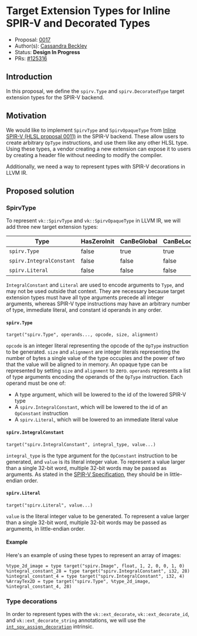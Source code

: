 <!-- {% raw %} -->

# Target Extension Types for Inline SPIR-V and Decorated Types

* Proposal: [0017](NNNN-filename.md)
* Author(s): [Cassandra Beckley](https://github.com/cassiebeckley)
* Status: **Design In Progress**
* PRs: [#125316](https://github.com/llvm/llvm-project/pull/125316)

## Introduction

In this proposal, we define the `spirv.Type` and `spirv.DecoratedType`
target extension types for the SPIR-V backend.

## Motivation

We would like to implement `SpirvType` and `SpirvOpaqueType` from [Inline
SPIR-V (HLSL proposal 0011)](https://github.com/microsoft/hlsl-specs/blob/main/proposals/0011-inline-spirv.md#types)
in the SPIR-V backend. These allow users to create arbitrary `OpType`
instructions, and use them like any other HLSL type. Using these types, a
vendor creating a new extension can expose it to users by creating a header
file without needing to modify the compiler.

Additionally, we need a way to represent types with SPIR-V decorations in LLVM
IR.

## Proposed solution

### SpirvType

To represent `vk::SpirvType` and `vk::SpirvOpaqueType` in LLVM IR, we will add
three new target extension types:

| Type                     | HasZeroInit | CanBeGlobal | CanBeLocal |
| ------------------------ | ----------- | ----------- | ---------- |
| `spirv.Type`             | false       | true        | true       |
| `spirv.IntegralConstant` | false       | false       | false      |
| `spirv.Literal`          | false       | false       | false      |

`IntegralConstant` and `Literal` are used to encode arguments to `Type`, and
may not be used outside that context. They are necessary because target
extension types must have all type arguments precede all integer arguments,
whereas SPIR-V type instructions may have an arbitrary number of type,
immediate literal, and constant id operands in any order.

#### `spirv.Type`

```
target("spirv.Type", operands..., opcode, size, alignment)
```

`opcode` is an integer literal representing the opcode of the `OpType`
instruction to be generated. `size` and `alignment` are integer literals
representing the number of bytes a single value of the type occupies and the
power of two that the value will be aligned to in memory. An opaque type can be
represented by setting `size` and `alignment` to zero. `operands` represents a
list of type arguments encoding the operands of the `OpType` instruction. Each
operand must be one of:

* A type argument, which will be lowered to the id of the lowered SPIR-V type
* A `spirv.IntegralConstant`, which will be lowered to the id of an
  `OpConstant` instruction
* A `spirv.Literal`, which will be lowered to an immediate literal value

#### `spirv.IntegralConstant`

```
target("spirv.IntegralConstant", integral_type, value...)
```

`integral_type` is the type argument for the `OpConstant` instruction to be
generated, and `value` is its literal integer value. To represent a value larger
than a single 32-bit word, multiple 32-bit words may be passed as arguments. As
stated in the
[SPIR-V Specification](https://registry.khronos.org/SPIR-V/specs/unified1/SPIRV.html#OpConstant),
they should be in little-endian order.

#### `spirv.Literal`

```
target("spirv.Literal", value...)
```

`value` is the literal integer value to be generated. To represent a value
larger than a single 32-bit word, multiple 32-bit words may be passed as
arguments, in little-endian order.

#### Example

Here's an example of using these types to represent an array of images:

```
%type_2d_image = type target("spirv.Image", float, 1, 2, 0, 0, 1, 0)
%integral_constant_28 = type target("spirv.IntegralConstant", i32, 28)
%integral_constant_4 = type target("spirv.IntegralConstant", i32, 4)
%ArrayTex2D = type target("spirv.Type", %type_2d_image, %integral_constant_4, 28)
```

### Type decorations

In order to represent types with the `vk::ext_decorate`, `vk::ext_decorate_id`,
and `vk::ext_decorate_string` annotations, we will use the
[`int_spv_assign_decoration`](https://github.com/llvm/llvm-project/blob/main/llvm/docs/SPIRVUsage.rst#target-intrinsics)
intrinsic.

<!--
## Detailed design

_The detailed design is not required until the feature is under review._

This section should grow into a full specification that will provide enough
information for someone who isn't the proposal author to implement the feature.
It should also serve as the basis for documentation for the feature. Each
feature will need different levels of detail here, but some common things to
think through are:

* Is there any potential for changed behavior?
* Will this expose new interfaces that will have support burden?
* How will this proposal be tested?
* Does this require additional hardware/software/human resources?
* What documentation should be updated or authored?

## Alternatives considered (Optional)

If alternative solutions were considered, please provide a brief overview. This
section can also be populated based on conversations that occur during
reviewing.

## Acknowledgments (Optional)

Take a moment to acknowledge the contributions of people other than the author
and sponsor.
-->

<!-- {% endraw %} -->
